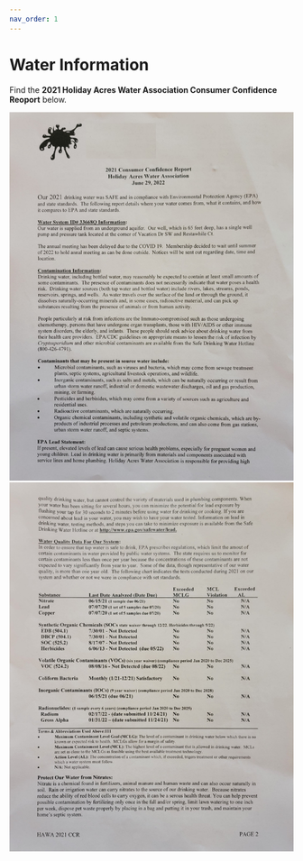 ```yaml
---
nav_order: 1
---
```

# Water Information

Find the **2021 Holiday Acres Water Association Consumer Confidence Reoport** below.

<img src="docs/HAWA_Report_1_of_2.jpg" alt="HAWA Report 1 of 2">
<img src="docs/HAWA_Report_2_of_2.jpg" alt="HAWA Report 2 of 2">
